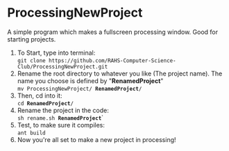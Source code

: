 # ProcessingNewProject
A simple program which makes a fullscreen processing window.  Good for starting projects.

1. To Start, type into terminal:  
  `git clone https://github.com/RAHS-Computer-Science-Club/ProcessingNewProject.git`
2. Rename the root directory to whatever you like (The project name).  The name you choose is defined by "__RenamedProject__"   
  `mv ProcessingNewProject/ `__`RenamedProject`__`/`
3. Then, cd into it:  
  `cd `__`RenamedProject`__`/`
4. Rename the project in the code:  
  `sh rename.sh `__`RenamedProject`__`
5. Test, to make sure it compiles:  
  `ant build`
6. Now you're all set to make a new project in processing!
